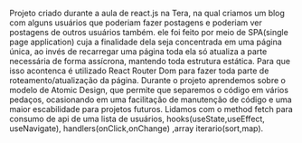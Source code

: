 Projeto criado durante a aula de react.js na Tera, na qual criamos um blog com alguns usuários que poderiam fazer postagens e poderiam ver postagens de outros usuários também. ele foi feito por meio de SPA(single page application) cuja a finalidade dela seja concentrada em uma página única, ao invés de recarregar uma página toda
ela só atualiza a parte necessária de forma assícrona, mantendo toda estrutura estática. Para que isso acontenca é utilizado React Router Dom para fazer toda parte
de roteamento/atualização da página.
 Durante o projeto aprendemos sobre o modelo de Atomic Design, que permite que separemos o código em vários pedaços, ocasionando em uma facilitação de manutenção de 
código e uma maior escabilidade para projetos futuros.
Lidamos com o method fetch para consumo de api de uma lista de usuários, hooks(useState,useEffect, useNavigate), handlers(onClick,onChange) ,array iterario(sort,map).
